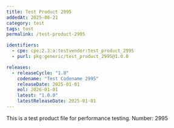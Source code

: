 ```yaml
---
title: Test Product 2995
addedAt: 2025-08-21
category: test
tags: test
permalink: /test-product-2995

identifiers:
  - cpe: cpe:2.3:a:testvendor:test_product_2995
  - purl: pkg:generic/test_product_2995@1.0.0

releases:
  - releaseCycle: "1.0"
    codename: "Test Codename 2995"
    releaseDate: 2025-01-01
    eol: 2026-01-01
    latest: "1.0.0"
    latestReleaseDate: 2025-01-01
---
```


This is a test product file for performance testing. Number: 2995
